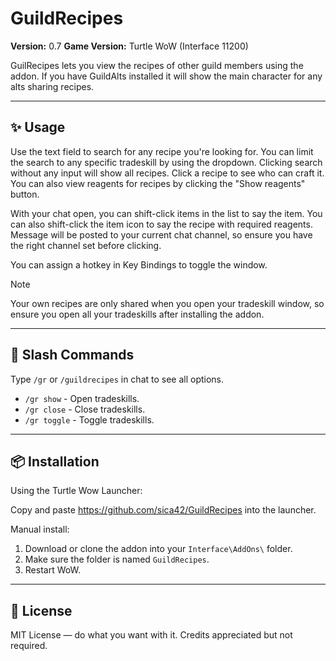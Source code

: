 # GuildRecipes
**Version:** 0.7
**Game Version:** Turtle WoW (Interface 11200)

GuilRecipes lets you view the recipes of other guild members using the addon.
If you have GuildAlts installed it will show the main character for any alts sharing recipes.

---

## ✨ Usage

Use the text field to search for any recipe you're looking for. You can limit the search to any specific tradeskill by using the dropdown. Clicking search without any input will show all recipes.
Click a recipe to see who can craft it. You can also view reagents for recipes by clicking the "Show reagents" button.

With your chat open, you can shift-click items in the list to say the item. You can also shift-click the item icon to say the recipe with required reagents.
Message will be posted to your current chat channel, so ensure you have the right channel set before clicking.

You can assign a hotkey in Key Bindings to toggle the window.

> [!NOTE]
> Your own recipes are only shared when you open your tradeskill window, so ensure you open all your tradeskills after installing the addon.

---

## 🧰 Slash Commands

Type `/gr` or `/guildrecipes` in chat to see all options.
- `/gr show` - Open tradeskills.
- `/gr close` - Close tradeskills.
- `/gr toggle` - Toggle tradeskills.

---

## 📦 Installation

Using the Turtle Wow Launcher:

Copy and paste https://github.com/sica42/GuildRecipes into the launcher.

Manual install:
1. Download or clone the addon into your `Interface\AddOns\` folder.
2. Make sure the folder is named `GuildRecipes`.
3. Restart WoW.

---

## 📄 License

MIT License — do what you want with it. Credits appreciated but not required.